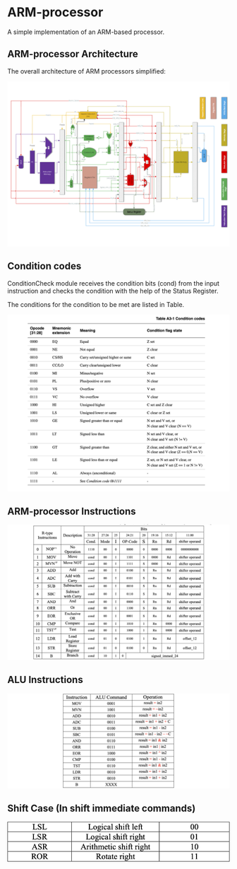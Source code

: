 # ARM-processor

A simple implementation of an ARM-based processor.

## ARM-processor Architecture

The overall architecture of ARM processors simplified:

![ARM-processors Architecture](./img/ARM_processors_architecture.png)

## Condition codes

ConditionCheck module receives the condition bits (cond) from the input instruction and checks the condition with the help of the Status Register.

The conditions for the condition to be met are listed in Table.

![Table A3-1 Condition codes](./img/Table_A3-1_Condition_codes.png)

## ARM-processor Instructions

![Table 2 CPU Instructions](./img/Table_2_CPU_Instructions.png)

## ALU Instructions

![Table 5 ALU Instructions](./img/Table_5_ALU_Instructions.png)

## Shift Case (In shift immediate commands)

![Table 4 shift case in shift immediate commands](./img/Table_4_shift_case_in_shift_immediate_commands.png)
